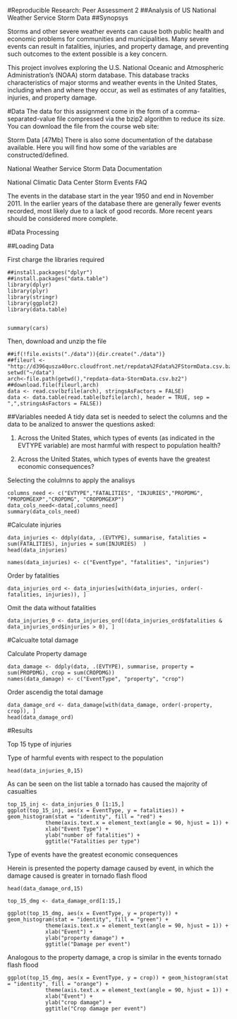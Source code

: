 #Reproducible Research: Peer Assessment 2
##Analysis of US National Weather Service Storm Data
##Synopsys

Storms and other severe weather events can cause both public health and economic problems for communities and municipalities. Many severe events can result in fatalities, injuries, and property damage, and preventing such outcomes to the extent possible is a key concern.

This project involves exploring the U.S. National Oceanic and Atmospheric Administration’s (NOAA) storm database. This database tracks characteristics of major storms and weather events in the United States, including when and where they occur, as well as estimates of any fatalities, injuries, and property damage.


#Data
The data for this assignment come in the form of a comma-separated-value file compressed via the bzip2 algorithm to reduce its size. You can download the file from the course web site:

Storm Data [47Mb] There is also some documentation of the database available. Here you will find how some of the variables are constructed/defined.

National Weather Service Storm Data Documentation

National Climatic Data Center Storm Events FAQ

The events in the database start in the year 1950 and end in November 2011. In the earlier years of the database there are generally fewer events recorded, most likely due to a lack of good records. More recent years should be considered more complete.

#Data Processing

##Loading Data

First charge the libraries required
```{r, echo=FALSE}
##install.packages("dplyr")
##install.packages("data.table")
library(dplyr)
library(plyr)
library(stringr)
library(ggplot2)
library(data.table)


summary(cars)
```
Then, download and unzip the file

```{r, echo=FALSE}
##if(!file.exists("./data")){dir.create("./data")}
##fileurl <- "http://d396qusza40orc.cloudfront.net/repdata%2Fdata%2FStormData.csv.bz2"
setwd("~/data")
arch<-file.path(getwd(),"repdata-data-StormData.csv.bz2")  
##download.file(fileurl,arch)
data <- read.csv(bzfile(arch), stringsAsFactors = FALSE)
data <- data.table(read.table(bzfile(arch), header = TRUE, sep = ",",stringsAsFactors = FALSE))

```

##Variables needed
A tidy data set is needed to select the columns and the data to be analized to answer the questions asked:

1. Across the United States, which types of events (as indicated in the EVTYPE variable) are most harmful with respect to population health?

2. Across the United States, which types of events have the greatest economic consequences?


Selecting the colulmns to apply the analisys

```{r}
columns_need <- c("EVTYPE","FATALITIES", "INJURIES","PROPDMG", "PROPDMGEXP","CROPDMG", "CROPDMGEXP")   
data_cols_need<-data[,columns_need]
summary(data_cols_need)
```

#Calculate injuries

```{r}
data_injuries <- ddply(data, .(EVTYPE), summarise, fatalities = sum(FATALITIES), injuries = sum(INJURIES)  )
head(data_injuries)

names(data_injuries) <- c("EventType", "fatalities", "injuries")
```

Order by fatalities
```{r}
data_injuries_ord <- data_injuries[with(data_injuries, order(-fatalities, injuries)), ]
```

Omit the data without fatalities


```{r}
data_injuries_0 <- data_injuries_ord[(data_injuries_ord$fatalities & data_injuries_ord$injuries > 0), ] 
```

#Calcualte total damage

Calculate Property damage

```{r}
data_damage <- ddply(data, .(EVTYPE), summarise, property = sum(PROPDMG), crop = sum(CROPDMG))
names(data_damage) <- c("EventType", "property", "crop")
```

Order ascendig the total damage

```{r}
data_damage_ord <- data_damage[with(data_damage, order(-property, crop)), ] 
head(data_damage_ord)
```


#Results


Top 15 type of injuries

Type of harmful events with respect to the population

```{r}
head(data_injuries_0,15)
```

As can be seen on the list table a tornado has caused the majority of casualties

```{r}
top_15_inj <- data_injuries_0 [1:15,]
ggplot(top_15_inj, aes(x = EventType, y = fatalities)) + geom_histogram(stat = "identity", fill = "red") + 
            theme(axis.text.x = element_text(angle = 90, hjust = 1)) + 
            xlab("Event Type") + 
            ylab("number of fatalities") + 
            ggtitle("Fatalities per type")
```

Type of events have the greatest economic consequences

Herein is presented the poperty damage caused by event, in which the damage caused is greater in tornado flash flood

```{r}
head(data_damage_ord,15)

top_15_dmg <- data_damage_ord[1:15,]
```


```{r, echo=FALSE}
ggplot(top_15_dmg, aes(x = EventType, y = property)) + geom_histogram(stat = "identity", fill = "green") + 
            theme(axis.text.x = element_text(angle = 90, hjust = 1)) + 
            xlab("Event") + 
            ylab("property damage") + 
            ggtitle("Damage per event")
```

Analogous to the property damage, a crop is similar in the events tornado flash flood

```{r, echo=FALSE}
ggplot(top_15_dmg, aes(x = EventType, y = crop)) + geom_histogram(stat = "identity", fill = "orange") + 
            theme(axis.text.x = element_text(angle = 90, hjust = 1)) + 
            xlab("Event") + 
            ylab("crop damage") + 
            ggtitle("Crop damage per event")
```



